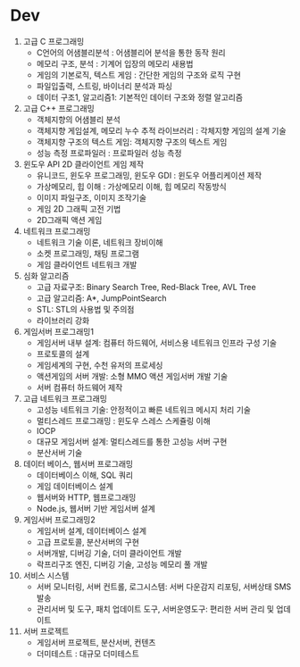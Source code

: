 # Dev

1. 고급 C 프로그래밍
   * C언어의 어샘블리분석 : 어샘블리어 분석을 통한 동작 원리
   * 메모리 구조, 분석 : 기계어 입장의 메모리 새용법
   * 게임의 기본로직, 텍스트 게임 : 간단한 게임의 구조와 로직 구현
   * 파일입출력, 스트링, 바이너리 분석과 파싱 
   * 데이터 구조1, 알고리즘1: 기본적인 데이터 구조와 정렬 알고리즘
2. 고급 C++ 프로그래밍
   * 객체지향의 어샘블리 분석
   * 객체지향 게임설계, 메모리 누수 추적 라이브러리 : 각체지향 게임의 설계 기술
   * 객체지향 구조의 텍스트 게임: 객체지향 구조의 텍스트 게임
   * 성능 측정 프로파일러 : 프로파일러 성능 측정
3. 윈도우 API 2D 클라이언트 게임 제작
   * 유니코드, 윈도우 프로그래밍, 윈도우 GDI : 윈도우 어플리케이션 제작
   * 가상메모리, 힙 이해 : 가상메모리 이해, 힙 메모리 작동방식
   * 이미지 파일구조, 이미지 조작기술
   * 게임 2D 그래픽 고전 기법
   * 2D그래픽 액션 게임
4. 네트워크 프로그래밍
   * 네트워크 기술 이론, 네트워크 장비이해
   * 소켓 프로그래밍, 채팅 프로그램
   * 게임 클라이언트 네트워크 개발
5. 심화 알고리즘
   * 고급 자료구조: Binary Search Tree, Red-Black Tree, AVL Tree
   * 고급 알고리즘: A*, JumpPointSearch
   * STL: STL의 사용법 및 주의점
   * 라이브러리 강화
6. 게임서버 프로그래밍1
   * 게임서버 내부 설계: 컴퓨터 하드웨어, 서비스용 네트워크 인프라 구성 기술
   * 프로토콜의 설계
   * 게임세계의 구현, 수천 유저의 프로세싱
   * 액션게임의 서버 개발: 소형 MMO 액션 게임서버 개발 기술
   * 서버 컴퓨터 하드웨어 제작
7. 고급 네트워크 프로그래밍
   * 고성능 네트워크 기술: 안정적이고 빠른 네트워크 메시지 처리 기술
   * 멀티스레드 프로그래밍 : 윈도우 스레스 스케쥴링 이해
   * IOCP
   * 대규모 게임서버 설계: 멀티스레드를 통한 고성능 서버 구현
   * 분산서버 기술
8. 데이터 베이스, 웹서버 프로그래밍
   * 데이터베이스 이해, SQL 쿼리
   * 게임 데이터베이스 설계
   * 웹서버와 HTTP, 웹프로그래밍
   * Node.js, 웹서버 기반 게임서버 설계
9. 게임서버 프로그래밍2
   * 게임서버 설계, 데이터베이스 설계
   * 고급 프로토콜, 분산서버의 구현
   * 서버개발, 디버깅 기술, 더미 클라이언트 개발
   * 락프리구조 엔진, 디버깅 기술, 고성능 메모리 풀 개발
10. 서비스 시스템
    * 서버 모니터링, 서버 컨트롤, 로그시스템: 서버 다운감지 리포팅, 서버상태 SMS발송
    * 관리서버 및 도구, 패치 업데이트 도구, 서버운영도구: 편리한 서버 관리 및 업데이트
11. 서버 프로젝트
    * 게임서버 프로젝트, 분산서버, 컨텐츠
    * 더미테스트 : 대규모 더미테스트